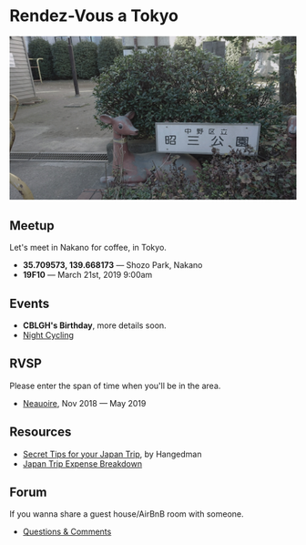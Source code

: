 # Rendez-Vous a Tokyo

<img src='RENDEZVOUS.jpg' width='600'/>

## Meetup

Let's meet in Nakano for coffee, in Tokyo.

- **35.709573, 139.668173** — Shozo Park, Nakano
- **19F10** — March 21st, 2019 9:00am

## Events

- **CBLGH's Birthday**, more details soon.
- [Night Cycling](http://wiki.xxiivv.com/JNC)

## RVSP

Please enter the span of time when you'll be in the area.

- [Neauoire](http://twitter.com/neauoire), Nov 2018 — May 2019

## Resources

- [Secret Tips for your Japan Trip](https://medium.com/@hangedmandesign/secret-and-undocumented-japan-trip-tips-f846fdfcee29), by Hangedman
- [Japan Trip Expense Breakdown](https://medium.com/@Letkma/japan-trip-expense-breakdown-1bb8f3dcac0e)

## Forum

If you wanna share a guest house/AirBnB room with someone.

- [Questions & Comments](https://github.com/merveilles/Resources/issues)
